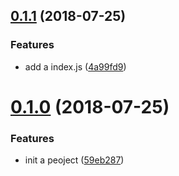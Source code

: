 <a name="0.1.1"></a>
## [0.1.1](https://github.com/yelin2016/log3/compare/v0.1.0...v0.1.1) (2018-07-25)


### Features

* add a index.js ([4a99fd9](https://github.com/yelin2016/log3/commit/4a99fd9))



<a name="0.1.0"></a>
# [0.1.0](https://github.com/yelin2016/log3/compare/59eb287...v0.1.0) (2018-07-25)


### Features

* init a peoject ([59eb287](https://github.com/yelin2016/log3/commit/59eb287))



